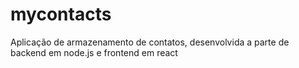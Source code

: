 # mycontacts
Aplicação de armazenamento de contatos, desenvolvida a parte de backend em node.js e frontend em react
